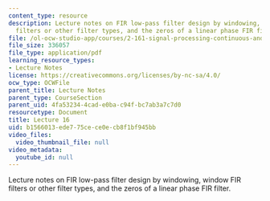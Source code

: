 ```yaml
---
content_type: resource
description: Lecture notes on FIR low-pass filter design by windowing, window FIR
  filters or other filter types, and the zeros of a linear phase FIR filter.
file: /ol-ocw-studio-app/courses/2-161-signal-processing-continuous-and-discrete-fall-2008/b1566013ede775cece0ecb8f1bf945bb_lecture_16.pdf
file_size: 336057
file_type: application/pdf
learning_resource_types:
- Lecture Notes
license: https://creativecommons.org/licenses/by-nc-sa/4.0/
ocw_type: OCWFile
parent_title: Lecture Notes
parent_type: CourseSection
parent_uid: 4fa53234-4cad-e0ba-c94f-bc7ab3a7c7d0
resourcetype: Document
title: Lecture 16
uid: b1566013-ede7-75ce-ce0e-cb8f1bf945bb
video_files:
  video_thumbnail_file: null
video_metadata:
  youtube_id: null
---
```

Lecture notes on FIR low-pass filter design by windowing, window FIR filters or other filter types, and the zeros of a linear phase FIR filter.